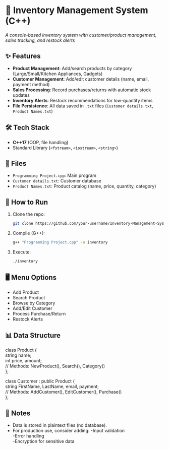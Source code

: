 # 🛒 Inventory Management System (C++)  

*A console-based inventory system with customer/product management, sales tracking, and restock alerts*  

## ✨ Features  
- **Product Management**: Add/search products by category (Large/Small/Kitchen Appliances, Gadgets)  
- **Customer Management**: Add/edit customer details (name, email, payment method)  
- **Sales Processing**: Record purchases/returns with automatic stock updates  
- **Inventory Alerts**: Restock recommendations for low-quantity items  
- **File Persistence**: All data saved in `.txt` files (`Customer details.txt`, `Product Names.txt`)  

## 🛠️ Tech Stack  
- **C++17** (OOP, file handling)  
- Standard Library (`<fstream>`, `<iostream>`, `<string>`)  

## 📂 Files  
- `Programming Project.cpp`: Main program  
- `Customer details.txt`: Customer database  
- `Product Names.txt`: Product catalog (name, price, quantity, category)  

## 🚀 How to Run  
1. Clone the repo:  
   ```bash
   git clone https://github.com/your-username/Inventory-Management-System-CPP.git
   ```
2. Compile (G++):
   ```bash
   g++ "Programming Project.cpp" -o inventory
   ```

3. Execute:
   ```bash
   ./inventory
   ```

## 🖥️ Menu Options
- Add Product
- Search Product
- Browse by Category
- Add/Edit Customer
- Process Purchase/Return
- Restock Alerts

## 📊 Data Structure
class Product {                                
  string name;                             
  int price, amount;                                
  // Methods: NewProduct(), Search(), Category()                                                   
};                               

class Customer : public Product {                      
  string FirstName, LastName, email, payment;                      
  // Methods: AddCustomer(), EditCustomer(), Purchase()                                   
};                       

## 📝 Notes
- Data is stored in plaintext files (no database).
- For production use, consider adding:
  -Input validation                          
  -Error handling                               
  -Encryption for sensitive data                                 
